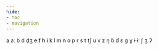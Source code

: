 ```yaml
---
hide:
- toc
- navigation
---
```

a
aː
b
d
d̠ʒ
e
f
h
i
k
l
m
n
o
p
r
s
t
t̠ʃ
u
v
z
ŋ
ɓ
ɗ
ɛ
ɡ
ɣ
ɨ
ɨː
ʃ
ʒ
ʔ
